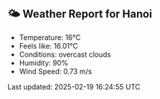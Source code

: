 <!-- WEATHER-START -->
## 🌤 Weather Report for Hanoi

- Temperature: 16°C
- Feels like: 16.01°C
- Conditions: overcast clouds
- Humidity: 90%
- Wind Speed: 0.73 m/s

Last updated: 2025-02-19 16:24:55 UTC
<!-- WEATHER-END -->
